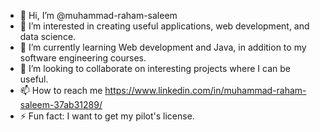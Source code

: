 - 👋 Hi, I’m @muhammad-raham-saleem
- 👀 I’m interested in creating useful applications, web development, and data science.
- 🌱 I’m currently learning Web development and Java, in addition to my software engineering courses.
- 💞️ I’m looking to collaborate on interesting projects where I can be useful.
- 📫 How to reach me https://www.linkedin.com/in/muhammad-raham-saleem-37ab31289/
- ⚡ Fun fact: I want to get my pilot's license.

<!---
muhammad-raham-saleem/muhammad-raham-saleem is a ✨ special ✨ repository because its `README.md` (this file) appears on your GitHub profile.
You can click the Preview link to take a look at your changes.
--->
